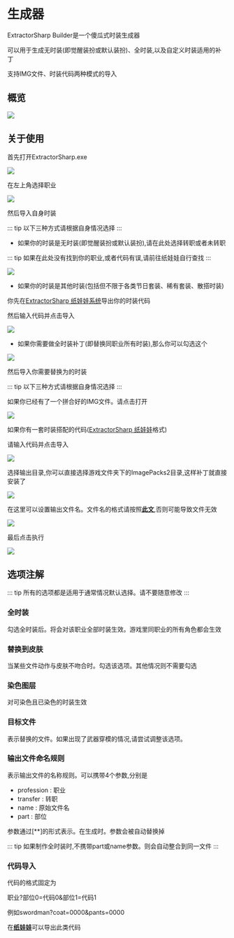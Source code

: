 # 生成器

ExtractorSharp Builder是一个傻瓜式时装生成器

可以用于生成无时装(即觉醒装扮或默认装扮)、全时装,以及自定义时装适用的补丁

支持IMG文件、时装代码两种模式的导入


## 概览

![](../../images/builder-preview.png)

## 关于使用

首先打开ExtractorSharp.exe

![](../../images/builder-show.png)

在左上角选择职业

![](../../images/builder-select-profession.png)


然后导入自身时装

::: tip
以下三种方式请根据自身情况选择
:::

- 如果你的时装是无时装(即觉醒装扮或默认装扮),请在此处选择转职或者未转职

::: tip
如果在此处没有找到你的职业,或者代码有误,请前往纸娃娃自行查找
:::

![](../../images/builder-select-transfer.png)

- 如果你的时装是其他时装(包括但不限于各类节日套装、稀有套装、散搭时装)

你先在[ExtractorSharp 纸娃娃系统](../plugin/avatar.md)导出你的时装代码

然后输入代码并点击导入

![](../../images/builder-import-mycode.png)


- 如果你需要做全时装补丁(即替换同职业所有时装),那么你可以勾选这个

![](../../images/builder-check-full-dress.png)


然后导入你需要替换为的时装

::: tip
以下三种方式请根据自身情况选择
:::

如果你已经有了一个拼合好的IMG文件。请点击打开

![](../../images/builder-open-file.png)

如果你有一套时装搭配的代码([ExtractorSharp 纸娃娃](../plugin/avatar.md)格式)

请输入代码并点击导入

![](../../images/builder-import-avatar-code.png)

选择输出目录,你可以直接选择游戏文件夹下的ImagePacks2目录,这样补丁就直接安装了

![](../../images/builder-output.png)

在这里可以设置输出文件名。文件名的格式请按照[**此文**](../../faq/basic/mod-invalid.md),否则可能导致文件无效

![](../../images/builder-output-pattern.png )

最后点击执行

![](../../images/builder-run.png)


## 选项注解

::: tip
所有的选项都是适用于通常情况默认选择。请不要随意修改
:::

### 全时装
勾选全时装后。将会对该职业全部时装生效。游戏里同职业的所有角色都会生效

### 替换到皮肤
当某些文件动作与皮肤不吻合时。勾选该选项。其他情况则不需要勾选

### 染色图层
对可染色且已染色的时装生效

### 目标文件
表示替换的文件。如果出现了武器穿模的情况,请尝试调整该选项。

### 输出文件命名规则
表示输出文件的名称规则。可以携带4个参数,分别是
- profession : 职业
- transfer : 转职
- name : 原始文件名
- part : 部位

参数通过\[**\]的形式表示。在生成时。参数会被自动替换掉

::: tip
如果制作全时装时,不携带part或name参数。则会自动整合到同一文件
:::

### 代码导入

代码的格式固定为

职业?部位0=代码0&部位1=代码1

例如swordman?coat=0000&pants=0000

在[**纸娃娃**](avatar.md)可以导出此类代码